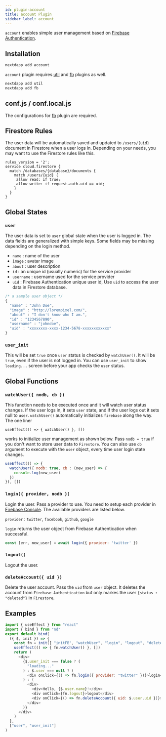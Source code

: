 ```yaml
---
id: plugin-account
title: account Plugin
sidebar_label: account
---
```


`account` enables simple user management based on [Firebase Authentication](https://firebase.google.com/docs/auth).

## Installation

```bash
nextdapp add account
```


`account` plugin requires [util](/next-dapp/docs/plugin-util) and [fb](/next-dapp/docs/plugin-fb) plugins as well.

```bash
nextdapp add util
nextdapp add fb
```

## conf.js / conf.local.js

The configurations for [fb](/next-dapp/docs/plugin-fb#confjs--conflocaljs) plugin are required.

## Firestore Rules

The user data will be automatically saved and updated to `/users/{uid}` document in Firestore when a user logs in. Depending on your needs, you may want to use the Firestore rules like this.

```
rules_version = '2';
service cloud.firestore {
  match /databases/{database}/documents {
    match /users/{uid} {
     allow read: if true;
     allow write: if request.auth.uid == uid;
    }
  }
}
```

## Global States

### `user`

The user data is set to `user` global state when the user is logged in. The data fields are generalized with simple keys. Some fields may be missing depending on the login method.

* `name` : name of the user
* `image` : avatar image
* `about` : user description
* `id` : an unique id (usually numeric) for the service provider
* `username` : username used for the service provider
* `uid` : Firebase Authentication unique user id, Use `uid` to access the user data in Firestore database.

```javascript
/* a sample user object */
{
  "name" : "John Doe",
  "image" : "http://lorempixel.com/",
  "about" : "I don't know who I am.",
  "id" : "1234567890",
  "username" : "johndoe",
  "uid" : "xxxxxxxx-xxxx-1234-5678-xxxxxxxxxxxx"
}
```

### `user_init`

This will be set `true` once `user` status is checked by `watchUser()`. It will be `true`, even if the user is not logged in. You can use `user_init` to show `loading...` screen before your app checks the `user` status.

## Global Functions

### `watchUser({ nodb, cb })`

This function needs to be executed once and it will watch user status changes. If the user logs in, it sets `user` state, and if the user logs out it sets null to `user`. `watchUser()` automatically initializes `firebase` along the way. The one liner

`useEffect(() => { watchUser() }, [])`

works to initialize user management as shown below. Pass `nodb = true` if you don't want to store user data to `Firestore`. You can also use `cb` argument to execute with the `user` object, every time user login state changes.

```javascript
useEffect(() => {
  watchUser({ nodb: true, cb : (new_user) => {
    console.log(new_user)
  })
}), [])
```

### `login({ provider, nodb })`

Login the user. Pass a provider to use. You need to setup each provider in [Firebase Console](https://console.firebase.google.com). The available providers are listed below.

`provider` : `twitter`, `facebook`, `github`, `google`

`login` returns the user object from Firebase Authentication when successful.

```javascript
const [err, new_user] = await login({ provider: 'twitter' })
```

### `logout()`

Logout the user.

### `deleteAccount({ uid })`

Delete the user account. Pass the `uid` from `user` object. It deletes the account from `Firebase Authentication` but only markes the user `{status : "deleted"}` in `Firestore`.

## Examples

```javascript
import { useEffect } from "react"
import { bind } from "nd"
export default bind(
  ({ $, init }) => {
    const fn = init([ "initFB", "watchUser", "login", "logout", "deleteAccount" ])
    useEffect(() => { fn.watchUser() }, [])
    return (
      <div>
        {$.user_init === false ? (
          "loading..."
        ) : $.user === null ? (
          <div onClick={() => fn.login({ provider: "twitter" })}>login</div>
        ) : (
          <div>
		    <div>Hello, {$.user.name}!</div>
            <div onClick={fn.logout}>logout</div>
            <div onClick={() => fn.deleteAccount({ uid: $.user.uid })}>delete</div>
          </div>
        )}
      </div>
    )
  },
  ["user", "user_init"]
)
```
